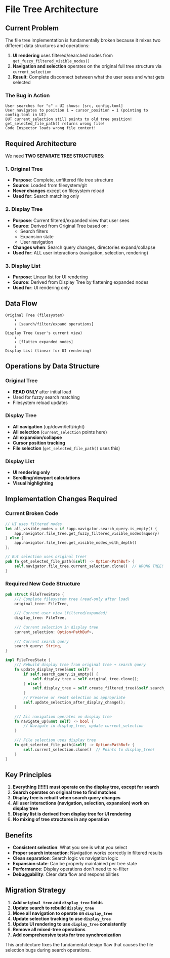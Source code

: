 # File Tree Architecture

## Current Problem

The file tree implementation is fundamentally broken because it mixes two different data structures and operations:

1. **UI rendering** uses filtered/searched nodes from `get_fuzzy_filtered_visible_nodes()`
2. **Navigation and selection** operates on the original full tree structure via `current_selection`
3. **Result**: Complete disconnect between what the user sees and what gets selected

### The Bug in Action

```
User searches for "c" → UI shows: [src, config.toml]
User navigates to position 1 → cursor_position = 1 (pointing to config.toml in UI)
BUT current_selection still points to old tree position!
get_selected_file_path() returns wrong file!
Code Inspector loads wrong file content!
```

## Required Architecture

We need **TWO SEPARATE TREE STRUCTURES**:

### 1. Original Tree
- **Purpose**: Complete, unfiltered file tree structure
- **Source**: Loaded from filesystem/git
- **Never changes** except on filesystem reload
- **Used for**: Search matching only

### 2. Display Tree  
- **Purpose**: Current filtered/expanded view that user sees
- **Source**: Derived from Original Tree based on:
  - Search filters
  - Expansion state
  - User navigation
- **Changes when**: Search query changes, directories expand/collapse
- **Used for**: ALL user interactions (navigation, selection, rendering)

### 3. Display List
- **Purpose**: Linear list for UI rendering
- **Source**: Derived from Display Tree by flattening expanded nodes
- **Used for**: UI rendering only

## Data Flow

```
Original Tree (filesystem) 
    ↓
    ↓ [search/filter/expand operations]
    ↓
Display Tree (user's current view)
    ↓
    ↓ [flatten expanded nodes]
    ↓
Display List (linear for UI rendering)
```

## Operations by Data Structure

### Original Tree
- **READ ONLY** after initial load
- Used for fuzzy search matching
- Filesystem reload updates

### Display Tree  
- **All navigation** (up/down/left/right)
- **All selection** (`current_selection` points here)
- **All expansion/collapse**
- **Cursor position tracking**
- **File selection** (`get_selected_file_path()` uses this)

### Display List
- **UI rendering only**
- **Scrolling/viewport calculations**
- **Visual highlighting**

## Implementation Changes Required

### Current Broken Code
```rust
// UI uses filtered nodes
let all_visible_nodes = if !app.navigator.search_query.is_empty() {
    app.navigator.file_tree.get_fuzzy_filtered_visible_nodes(&query)
} else {
    app.navigator.file_tree.get_visible_nodes_with_depth()
};

// But selection uses original tree!
pub fn get_selected_file_path(&self) -> Option<PathBuf> {
    self.navigator.file_tree.current_selection.clone()  // WRONG TREE!
}
```

### Required New Code Structure
```rust
pub struct FileTreeState {
    /// Complete filesystem tree (read-only after load)
    original_tree: FileTree,
    
    /// Current user view (filtered/expanded)
    display_tree: FileTree,
    
    /// Current selection in display tree
    current_selection: Option<PathBuf>,
    
    /// Current search query
    search_query: String,
}

impl FileTreeState {
    /// Rebuild display tree from original tree + search query
    fn update_display_tree(&mut self) {
        if self.search_query.is_empty() {
            self.display_tree = self.original_tree.clone();
        } else {
            self.display_tree = self.create_filtered_tree(&self.search_query);
        }
        // Preserve or reset selection as appropriate
        self.update_selection_after_display_change();
    }
    
    /// All navigation operates on display tree
    fn navigate_up(&mut self) -> bool {
        // Navigate in display_tree, update current_selection
    }
    
    /// File selection uses display tree
    fn get_selected_file_path(&self) -> Option<PathBuf> {
        self.current_selection.clone()  // Points to display_tree!
    }
}
```

## Key Principles

1. **Everything (!!!!!) must operate on the display tree, except for search**
2. **Search operates on original tree to find matches**
3. **Display tree is rebuilt when search query changes**
4. **All user interactions (navigation, selection, expansion) work on display tree**
5. **Display list is derived from display tree for UI rendering**
6. **No mixing of tree structures in any operation**

## Benefits

- **Consistent selection**: What you see is what you select
- **Proper search interaction**: Navigation works correctly in filtered results
- **Clean separation**: Search logic vs navigation logic
- **Expansion state**: Can be properly maintained per tree state
- **Performance**: Display operations don't need to re-filter
- **Debuggability**: Clear data flow and responsibilities

## Migration Strategy

1. **Add `original_tree` and `display_tree` fields**
2. **Update search to rebuild `display_tree`**  
3. **Move all navigation to operate on `display_tree`**
4. **Update selection tracking to use `display_tree`**
5. **Update UI rendering to use `display_tree` consistently**
6. **Remove all mixed-tree operations**
7. **Add comprehensive tests for tree synchronization**

This architecture fixes the fundamental design flaw that causes the file selection bugs during search operations.